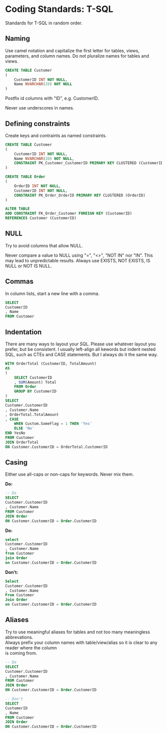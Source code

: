 # Coding Standards: T-SQL

Standards for T-SQL in random order.

## Naming

Use camel notation and capitalize the first letter for tables, views, parameters, and column names.  Do not pluralize names for tables and views.

```sql
CREATE TABLE Customer
(
    CustomerID INT NOT NULL,
    Name NVARCHAR(20) NOT NULL
)
```

Postfix id columns with "ID", e.g. CustomerID.

Never use underscores in names.

## Defining constraints

Create keys and contraints as named constraints.

```sql
CREATE TABLE Customer
(
    CustomerID INT NOT NULL,
    Name NVARCHAR(20) NOT NULL,
    CONSTRAINT PK_Customer_CustomerID PRIMARY KEY CLUSTERED (CustomerID)
)

CREATE TABLE Order
(
    OrderID INT NOT NULL,
    CustomerID INT NOT NULL,
    CONSTRAINT PK_Order_OrderID PRIMARY KEY CLUSTERED (OrderID)
)

ALTER TABLE 
ADD CONSTRAINT FK_Order_Customer FOREIGN KEY (CustomerID)     
REFERENCES Customer (CustomerID)
```

## NULL

Try to avoid columns that allow NULL.

Never compare a value to NULL using "=", "&lt;&gt;", "NOT IN" nor "IN".  This may lead to unpredictable results.  Always use EXISTS, NOT EXISTS, IS NULL or NOT IS NULL.

## Commas

In column lists, start a new line with a comma.

```sql
SELECT
CustomerID
, Name
FROM Customer
```

## Indentation

There are many ways to layout your SQL. Please use whatever layout you prefer, but be consistent.  I usually left-align all kewords but indent nested SQL, such as CTEs and CASE statements.  But I always do it the same way.

```sql
WITH OrderTotal (CustomerID, TotalAmount)
AS
(
    SELECT CustomerID
    , SUM(Amount) Total
    FROM Order
    GROUP BY CustomerID
)
SELECT
Customer.CustomerID
, Customer.Name
, OrderTotal.TotalAmount
, CASE 
    WHEN Custom.SomeFlag = 1 THEN 'Yes'
    ELSE 'No'
END YesNo
FROM Customer
JOIN OrderTotal
ON Customer.CustomerID = OrderTotal.CustomerID
```

## Casing

Either use all-caps or non-caps for keywords.  Never mix them.

**Do:**

```sql
-- Do
SELECT
Customer.CustomerID
, Customer.Name
FROM Customer
JOIN Order
ON Customer.CustomerID = Order.CustomerID
```

**Do:**

```sql
select
Customer.CustomerID
, Customer.Name
from Customer
join Order
on Customer.CustomerID = Order.CustomerID
```

**Don't:**

```sql
Select
Customer.CustomerID
, Customer.Name
From Customer
Join Order
on Customer.CustomerID = Order.CustomerID
```

## Aliases

Try to use meaningful aliases for tables and not too many meaningless abbrevations.  
Always prefix your column names with table/view/alias so  it is clear to any reader where the column  
is coming from.

```sql
-- Do
SELECT
Customer.CustomerID
, Customer.Name
FROM Customer
JOIN Order
ON Customer.CustomerID = Order.CustomerID

-- Don't
SELECT
CustomerID
, Name
FROM Customer
JOIN Order
ON Customer.CustomerID = Order.CustomerID
```



